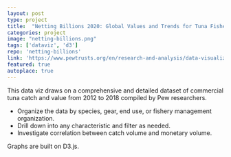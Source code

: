 ```yaml
---
layout: post
type: project
title:  "Netting Billions 2020: Global Values and Trends for Tuna Fisheries (PEW)"
categories: project
image: "netting-billions.png"
tags: ['dataviz', 'd3']
repo: 'netting-billions'
link: 'https://www.pewtrusts.org/en/research-and-analysis/data-visualizations/2020/netting-billions-2020-global-values-and-trends-for-tuna-fisheries'
featured: true
autoplace: true
---
```


This data viz draws on a comprehensive and detailed dataset of commercial tuna catch and value from 2012 to 2018 compiled by Pew researchers.

* Organize the data by species, gear, end use, or fishery management organization.
* Drill down into any characteristic and filter as needed.
* Investigate correlation between catch volume and monetary volume.

Graphs are built on D3.js.

